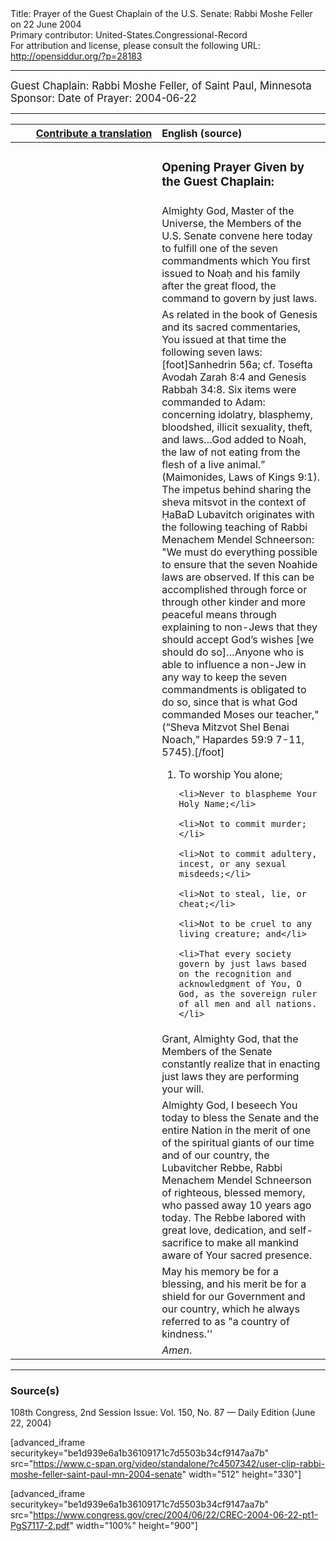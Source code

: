 <html>
<head></head>
<body>
Title: Prayer of the Guest Chaplain of the U.S. Senate: Rabbi Moshe Feller on 22 June 2004<br />
Primary contributor: United-States.Congressional-Record<br />
For attribution and license, please consult the following URL: <a href="http://opensiddur.org/?p=28183">http://opensiddur.org/?p=28183</a>
<p />
<hr />

<div class="english" style="font-size:1.2em;">
Guest Chaplain: Rabbi Moshe Feller, of Saint Paul, Minnesota
Sponsor: 
Date of Prayer: 2004-06-22
</div>

<hr />

<table style="margin-left: auto;margin-right: auto;" class="draggable">
<thead><tr><th id="x" style="text-align: right;"><a href="/contributing/upload/">Contribute a translation</a></th><th style="text-align: left;">English (source)</th></tr></thead>
<tbody>
<tr><td style="vertical-align:top;" width="46%">
<div class="liturgy"><span lang="he">

</span></div></td>
 
<td style="vertical-align:top;" width="53%">
<div class="english">
<h3>Opening Prayer Given by the Guest Chaplain:</h3>
</div></td></tr>

<tr><td style="vertical-align:top;" width="46%">
<div class="liturgy"><span lang="he">

</span></div></td>
 
<td style="vertical-align:top;" width="53%">
<div class="english">
Almighty God, 
Master of the Universe, 
the Members of the U.S. Senate 
convene here today 
to fulfill one of the seven commandments 
which You first issued to Noaḥ and his family 
after the great flood, 
the command to govern by just laws.
</div></td></tr>


<tr><td style="vertical-align:top;" width="46%">
<div class="liturgy"><span lang="he">

</span></div></td>
 
<td style="vertical-align:top;" width="53%">
<div class="english">
As related in the book of Genesis 
and its sacred commentaries, 
You issued at that time the following seven laws:[foot]Sanhedrin 56a; cf. Tosefta Avodah Zarah 8:4 and Genesis Rabbah 34:8. Six items were commanded to Adam: concerning idolatry, blasphemy, bloodshed, illicit sexuality, theft, and laws…God added to Noah, the law of not eating from the flesh of a live animal.” (Maimonides, Laws of Kings 9:1). The impetus behind sharing the sheva mitsvot in the context of ḤaBaD Lubavitch originates with the following teaching of Rabbi Menachem Mendel Schneerson: "We must do everything possible to ensure that the seven Noahide laws are observed. If this can be accomplished through force or through other kinder and more peaceful means through explaining to non-Jews that they should accept God’s wishes [we should do so]…Anyone who is able to influence a non-Jew in any way to keep the seven commandments is obligated to do so, since that is what God commanded Moses our teacher," (“Sheva Mitzvot Shel Benai Noach,” Hapardes 59:9 7-11, 5745).[/foot]&nbsp;

<ol>
    <li>To worship You alone;</li>
  
    <li>Never to blaspheme Your Holy Name;</li>
  
    <li>Not to commit murder;</li>
  
    <li>Not to commit adultery, incest, or any sexual misdeeds;</li>
  
    <li>Not to steal, lie, or cheat;</li>
  
    <li>Not to be cruel to any living creature; and</li>
  
    <li>That every society govern by just laws based on the recognition and acknowledgment of You, O God, as the sovereign ruler of all men and all nations. </li>
</ol>
</div></td></tr>


<tr><td style="vertical-align:top;" width="46%">
<div class="liturgy"><span lang="he">

</span></div></td>
 
<td style="vertical-align:top;" width="53%">
<div class="english">
Grant, Almighty God, 
that the Members of the Senate 
constantly realize 
that in enacting just laws 
they are performing your will.
</div></td></tr>


<tr><td style="vertical-align:top;" width="46%">
<div class="liturgy"><span lang="he">

</span></div></td>
 
<td style="vertical-align:top;" width="53%">
<div class="english">
Almighty God, 
I beseech You today 
to bless the Senate 
and the entire Nation 
in the merit of one of the spiritual giants 
of our time and of our country, 
the Lubavitcher Rebbe, 
Rabbi Menachem Mendel Schneerson of righteous, blessed memory, 
who passed away 10 years ago today. 
The Rebbe labored 
with great love, 
dedication, 
and self-sacrifice 
to make all mankind aware of Your sacred presence.
</div></td></tr>


<tr><td style="vertical-align:top;" width="46%">
<div class="liturgy"><span lang="he">

</span></div></td>
 
<td style="vertical-align:top;" width="53%">
<div class="english">
May his memory be for a blessing, 
and his merit be for a shield 
for our Government and our country, 
which he always referred to as 
"a country of kindness.''
</div></td></tr>


<tr><td style="vertical-align:top;" width="46%">
<div class="liturgy"><span lang="he">

</span></div></td>
 
<td style="vertical-align:top;" width="53%">
<div class="english">
<em>Amen</em>.
</div></td></tr>
</tbody></table>

<hr />

<h3>Source(s)</h3>

108th Congress, 2nd Session
Issue: Vol. 150, No. 87 — Daily Edition (June 22, 2004)

[advanced_iframe securitykey="be1d939e6a1b36109171c7d5503b34cf9147aa7b" src="https://www.c-span.org/video/standalone/?c4507342/user-clip-rabbi-moshe-feller-saint-paul-mn-2004-senate" width="512" height="330"]

[advanced_iframe securitykey="be1d939e6a1b36109171c7d5503b34cf9147aa7b" src="https://www.congress.gov/crec/2004/06/22/CREC-2004-06-22-pt1-PgS7117-2.pdf" width="100%" height="900"]
</body>
</html>